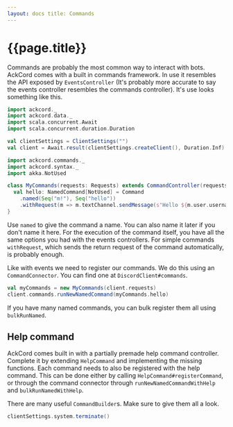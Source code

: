 ```yaml
---
layout: docs title: Commands
---
```


# {{page.title}}

Commands are probably the most common way to interact with bots. AckCord comes with a built in commands framework. In
use it resembles the API exposed by `EventsController` (It's probably more accurate to say the events controller
resembles the commands controller). It's use looks something like this.

```scala mdoc:invisible
import ackcord._
import ackcord.data._
import scala.concurrent.Await
import scala.concurrent.duration.Duration

val clientSettings = ClientSettings("")
val client = Await.result(clientSettings.createClient(), Duration.Inf)
```

```scala mdoc:silent
import ackcord.commands._
import ackcord.syntax._
import akka.NotUsed

class MyCommands(requests: Requests) extends CommandController(requests) {
  val hello: NamedCommand[NotUsed] = Command
    .named(Seq("m!"), Seq("hello"))
    .withRequest(m => m.textChannel.sendMessage(s"Hello ${m.user.username}"))
}
```

Use `named` to give the command a name. You can also name it later if you don't name it here. For the execution of the
command itself, you have all the same options you had with the events controllers. For simple commands `withRequest`,
which sends the return request of the command automatically, is probably enough.

Like with events we need to register our commands. We do this using an
`CommandConnector`. You can find one at `DiscordClient#commands`.

```scala mdoc:silent
val myCommands = new MyCommands(client.requests)
client.commands.runNewNamedCommand(myCommands.hello)
```

If you have many named commands, you can bulk register them all using `bulkRunNamed`.

## Help command

AckCord comes built in with a partially premade help command controller. Complete it by extending `HelpCommand` and
implementing the missing functions. Each command needs to also be registered with the help command. This can be done
either by calling `HelpCommand#registerCommand`, or through the command connector through `runNewNamedCommandWithHelp`
and `bulkRunNamedWithHelp`.

There are many useful `CommandBuilder`s. Make sure to give them all a look.

```scala mdoc:invisible
clientSettings.system.terminate()
```
